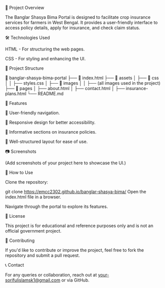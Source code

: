 🚀 Project Overview

The Banglar Shasya Bima Portal is designed to facilitate crop insurance services for farmers in West Bengal. It provides a user-friendly interface to access policy details, apply for insurance, and check claim status.

🛠️ Technologies Used

HTML - For structuring the web pages.

CSS - For styling and enhancing the UI.

📂 Project Structure

📁 banglar-shasya-bima-portal
├── 📄 index.html
├── 📂 assets
│   ├── 📂 css
│   │   ├── styles.css
│   ├── 📂 images
│   │   ├── (all images used in the project)
├── 📂 pages
│   ├── about.html
│   ├── contact.html
│   ├── insurance-plans.html
└── README.md

🎯 Features

📌 User-friendly navigation.

📌 Responsive design for better accessibility.

📌 Informative sections on insurance policies.

📌 Well-structured layout for ease of use.

📷 Screenshots

(Add screenshots of your project here to showcase the UI.)

📌 How to Use

Clone the repository:

git clone https://emcc2302.github.io/banglar-shasya-bima/
Open the index.html file in a browser.

Navigate through the portal to explore its features.

📜 License

This project is for educational and reference purposes only and is not an official government project.

🤝 Contributing

If you'd like to contribute or improve the project, feel free to fork the repository and submit a pull request.

📞 Contact

For any queries or collaboration, reach out at your-sorifulislamsk1@gmail.com or via GitHub.
